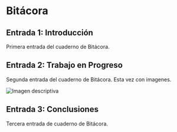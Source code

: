 # Bitácora

## Entrada 1: Introducción

Primera entrada del cuaderno de Bitácora.

## Entrada 2: Trabajo en Progreso

Segunda entrada del cuaderno de Bitácora. Esta vez con imagenes.

![Imagen descriptiva](C:\Users\mcasadop\Pictures\tensors.png)

## Entrada 3: Conclusiones

Tercera entrada de cuaderno de Bitácora.
